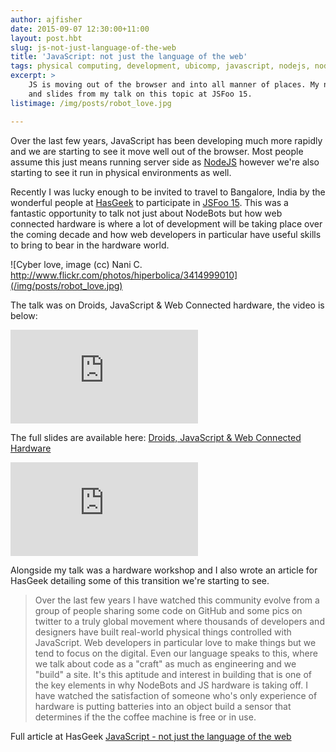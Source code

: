 ```yaml
---
author: ajfisher
date: 2015-09-07 12:30:00+11:00
layout: post.hbt
slug: js-not-just-language-of-the-web
title: 'JavaScript: not just the language of the web'
tags: physical computing, development, ubicomp, javascript, nodejs, nodebots
excerpt: >
    JS is moving out of the browser and into all manner of places. My notes
    and slides from my talk on this topic at JSFoo 15.
listimage: /img/posts/robot_love.jpg

---
```


Over the last few years, JavaScript has been developing much more rapidly and
we are starting to see it move well out of the browser. Most people assume
this just means running server side as [NodeJS](http://nodejs.org) however
we're also starting to see it run in physical environments as well.

Recently I was lucky enough to be invited to travel to Bangalore, India
by the wonderful people at [HasGeek](https://hasgeek.com/) to participate in
[JSFoo 15](https://jsfoo.in/2015/). This was a fantastic opportunity to talk
not just about NodeBots but how web connected hardware is where a lot of
development will be taking place over the coming decade and how web developers
in particular have useful skills to bring to bear in the hardware world.

![Cyber love, image (cc) Nani C. http://www.flickr.com/photos/hiperbolica/3414999010](/img/posts/robot_love.jpg)

The talk was on Droids, JavaScript & Web Connected hardware, the video is below:

<p class="mediacontainer"><iframe src="https://www.youtube.com/embed/3C3lHuRToQs" frameborder="0" allowfullscreen></iframe></p>

The full slides are available here:
[Droids, JavaScript & Web Connected Hardware](http://droidsjs.ajf.io/#/)

<p class="mediacontainer"><iframe src="http://droidsjs.ajf.io/" frameborder="0" allowfullscreeen></iframe></p>

Alongside my talk was a hardware workshop and I also wrote an article for
HasGeek detailing some of this transition we're starting to see.

> Over the last few years I have watched this community evolve from a group of
people sharing some code on GitHub and some pics on twitter to a truly global
movement where thousands of developers and designers have built real-world
physical things controlled with JavaScript. Web developers in particular
love to make things but we tend to focus on the digital. Even our language
speaks to this, where we talk about code as a "craft" as much as engineering
and we "build" a site. It's this aptitude and interest in building that is
one of the key elements in why NodeBots and JS hardware is taking off. I
have watched the satisfaction of someone who's only experience of hardware
is putting batteries into an object build a sensor that determines if the
the coffee machine is free or in use.

Full article at HasGeek
[JavaScript - not just the language of the web](https://blog.hasgeek.com/2015/javascript-not-just-the-language-of-the-web/)


